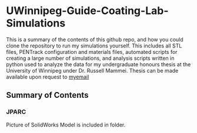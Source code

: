 # UWinnipeg-Guide-Coating-Lab-Simulations
This is a summary of the contents of this github repo, and how you could clone the repository to run my simulations yourself. This includes all STL files, PENTrack configuration and materials files, automated scripts for creating a large number of simulations, and analysis scripts written in python used to analyze the data for my undergraduate honours thesis at the University of Winnipeg under Dr. Russell Mammei. Thesis can be made available upon request to [myemail](thomashepworth12@gmail.com)










## Summary of Contents 


### JPARC
Picture of SolidWorks Model is included in folder. 
